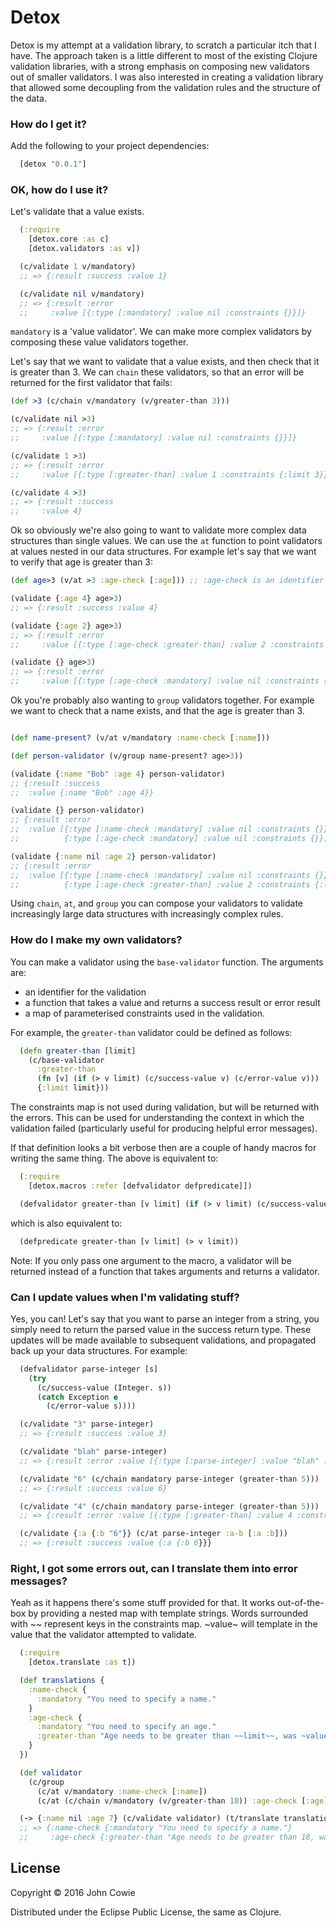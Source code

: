 # Detox

Detox is my attempt at a validation library, to scratch a particular itch that I have.  The approach taken is a little
different to most of the existing Clojure validation libraries, with a strong emphasis on composing new validators out of smaller validators.  I was also interested in creating a validation library that allowed some decoupling from the validation rules and the structure of the data.

### How do I get it?

Add the following to your project dependencies:
```clojure
  [detox "0.0.1"]
```

### OK, how do I use it?

Let's validate that a value exists.  

```clojure
  (:require
    [detox.core :as c]
    [detox.validators :as v])

  (c/validate 1 v/mandatory)
  ;; => {:result :success :value 1}

  (c/validate nil v/mandatory)
  ;; => {:result :error
  ;;     :value [{:type [:mandatory] :value nil :constraints {}}]}

```
`mandatory` is a 'value validator'.  We can make more complex validators by composing these value validators together.

Let's say that we want to validate that a value exists, and then check that it is greater than 3. We can `chain` these validators, so that an error will be returned for the first validator that fails:

```clojure
(def >3 (c/chain v/mandatory (v/greater-than 3)))

(c/validate nil >3)
;; => {:result :error
;;     :value [{:type [:mandatory] :value nil :constraints {}}]}  

(c/validate 1 >3)
;; => {:result :error
;;     :value [{:type [:greater-than] :value 1 :constraints {:limit 3}}]}

(c/validate 4 >3)
;; => {:result :success
;;     :value 4}
```

Ok so obviously we're also going to want to validate more complex data structures than
single values.  We can use the ```at``` function to point validators at values nested in our
data structures. For example let's say that we want to verify that age is greater than 3:

```clojure
(def age>3 (v/at >3 :age-check [:age])) ;; :age-check is an identifier that will be added to errors

(validate {:age 4} age>3)
;; => {:result :success :value 4}

(validate {:age 2} age>3)
;; => {:result :error
;;     :value [{:type [:age-check :greater-than] :value 2 :constraints {:limit 3}}]}

(validate {} age>3)
;; => {:result :error
;;     :value [{:type [:age-check :mandatory] :value nil :constraints {}}]}
```

Ok you're probably also wanting to `group` validators together. For example we want to check that
a name exists, and that the age is greater than 3.

```clojure

(def name-present? (v/at v/mandatory :name-check [:name]))

(def person-validator (v/group name-present? age>3))

(validate {:name "Bob" :age 4} person-validator)
;; {:result :success
;;  :value {:name "Bob" :age 4}}

(validate {} person-validator)
;; {:result :error
;;  :value [{:type [:name-check :mandatory] :value nil :constraints {}}
;;          {:type [:age-check :mandatory] :value nil :constraints {}}]}

(validate {:name nil :age 2} person-validator)
;; {:result :error
;;  :value [{:type [:name-check :mandatory] :value nil :constraints {}}]
;;          {:type [:age-check :greater-than] :value 2 :constraints {:limit 3}}}
```

Using `chain`, `at`, and `group` you can compose your validators to validate increasingly large
data structures with increasingly complex rules.

### How do I make my own validators?

You can make a validator using the `base-validator` function.
The arguments are:
 - an identifier for the validation
 - a function that takes a value and returns a success result or error result
 - a map of parameterised constraints used in the validation.

For example, the `greater-than` validator could be defined as follows:

```clojure
  (defn greater-than [limit]
    (c/base-validator
      :greater-than
      (fn [v] (if (> v limit) (c/success-value v) (c/error-value v)))
      {:limit limit}))
```

The constraints map is not used during validation, but will be returned with the errors. This can be used for understanding the context in which the validation failed (particularly useful for producing helpful error messages).

If that definition looks a bit verbose then are a couple of handy macros for writing the same thing. The above is equivalent to:

```clojure
  (:require
    [detox.macros :refer [defvalidator defpredicate]])

  (defvalidator greater-than [v limit] (if (> v limit) (c/success-value v) (c/error-value v)))
```

which is also equivalent to:

```clojure
  (defpredicate greater-than [v limit] (> v limit))
```

Note: If you only pass one argument to the macro, a validator will be returned instead of a function that takes arguments and returns a validator.

### Can I update values when I'm validating stuff?

Yes, you can! Let's say that you want to parse an integer from a string, you simply need to return the parsed value in the success return type.  These updates will be made available to subsequent validations, and propagated back up your data structures.  For example:

```clojure
  (defvalidator parse-integer [s]
    (try
      (c/success-value (Integer. s))
      (catch Exception e
        (c/error-value s))))

  (c/validate "3" parse-integer)
  ;; => {:result :success :value 3}

  (c/validate "blah" parse-integer)
  ;; => {:result :error :value [{:type [:parse-integer] :value "blah" :constraints {}}]}

  (c/validate "6" (c/chain mandatory parse-integer (greater-than 5)))
  ;; => {:result :success :value 6}

  (c/validate "4" (c/chain mandatory parse-integer (greater-than 5)))
  ;; => {:result :error :value [{:type [:greater-than] :value 4 :constraints {}}]}

  (c/validate {:a {:b "6"}} (c/at parse-integer :a-b [:a :b]))
  ;; => {:result :success :value {:a {:b 6}}}

```

### Right, I got some errors out, can I translate them into error messages?

Yeah as it happens there's some stuff provided for that.  It works out-of-the-box by providing a nested map with template strings.  Words surrounded with ~~ represent keys in the constraints map. ~value~ will template in the value that the validator attempted to validate.

```clojure
  (:require
    [detox.translate :as t])

  (def translations {
    :name-check {
      :mandatory "You need to specify a name."
    }
    :age-check {
      :mandatory "You need to specify an age."
      :greater-than "Age needs to be greater than ~~limit~~, was ~value~."
    }
  })

  (def validator
    (c/group
      (c/at v/mandatory :name-check [:name])
      (c/at (c/chain v/mandatory (v/greater-than 18)) :age-check [:age])))

  (-> {:name nil :age 7} (c/validate validator) (t/translate translations))
  ;; => {:name-check {:mandatory "You need to specify a name."}
  ;;     :age-check {:greater-than "Age needs to be greater than 18, was 7."}}
```

<!-- ### I keep forgetting to add translations for errors when I update my validator... -->

<!-- ### What do I do if I have validations that are dependent on multiple other validations? -->

<!-- ### Ok, I've got one for you, I want to run a single validator in multiple places in my data, can I do that? -->

<!-- ### I just want to lay out my validations in a map like the other clojure libraries - how do I do that? -->
<!-- explain why this isn't great - coupling to data structure shape -->
## License

Copyright © 2016 John Cowie

Distributed under the Eclipse Public License, the same as Clojure.
